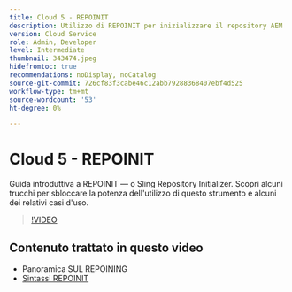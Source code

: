 ```yaml
---
title: Cloud 5 - REPOINIT
description: Utilizzo di REPOINIT per inizializzare il repository AEM
version: Cloud Service
role: Admin, Developer
level: Intermediate
thumbnail: 343474.jpeg
hidefromtoc: true
recommendations: noDisplay, noCatalog
source-git-commit: 726cf83f3cabe46c12abb79288368407ebf4d525
workflow-type: tm+mt
source-wordcount: '53'
ht-degree: 0%

---
```


# Cloud 5 - REPOINIT

Guida introduttiva a REPOINIT — o Sling Repository Initializer. Scopri alcuni trucchi per sbloccare la potenza dell&#39;utilizzo di questo strumento e alcuni dei relativi casi d&#39;uso.

>[!VIDEO](https://video.tv.adobe.com/v/343474)

## Contenuto trattato in questo video

+ Panoramica SUL REPOINING
+ [Sintassi REPOINIT](https://sling.apache.org/documentation/bundles/repository-initialization.html#appendix-a-repoinit-syntax-parser-test-scenarios-1)